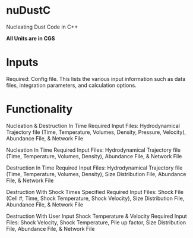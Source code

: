 # nuDustC
Nucleating Dust Code in C++

**All Units are in CGS**


# Inputs
Required: Config file. This lists the various input information such as data files, integration parameters, and calculation options.

# Functionality
Nucleation & Destruction In Time
  Required Input Files: Hydrodynamical Trajectory file (Time, Temperature, Volumes, Density, Pressure, Velocity), Abundance File, & Network File

Nucleation In Time
  Required Input Files: Hydrodynamical Trajectory file (Time, Temperature, Volumes, Density), Abundance File, & Network File

Destruction In Time
  Required Input Files: Hydrodynamical Trajectory file (Time, Temperature, Volumes, Density), Size Distribution File, Abundance File, & Network File

Destruction With Shock Times Specified
  Required Input Files: Shock File (Cell #, Time, Shock Temperature, Shock Velocity), Size Distribution File, Abundance File, & Network File

Destruction With User Input Shock Temperature & Velocity
  Required Input Files: Shock Velocity, Shock Temperature, Pile up factor, Size Distribution File, Abundance File, & Network File
